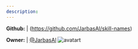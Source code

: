 ```yaml
---
description: 
---
```



**Github:** | (https://github.com/JarbasAl/skill-names)

**Owner:** | [@JarbasAl](https://github.com/JarbasAl) ![avatart](https://avatars0.githubusercontent.com/u/33701864?v=4)

